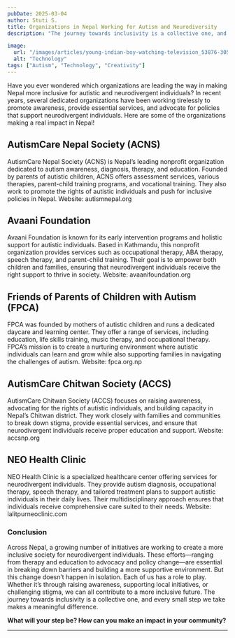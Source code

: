 ```yaml
---
pubDate: 2025-03-04
author: Stuti S.
title: Organizations in Nepal Working for Autism and Neurodiversity
description: "The journey towards inclusivity is a collective one, and every small step we take makes a meaningful difference."

image:
  url: "/images/articles/young-indian-boy-watching-television_53876-30540.avif"
  alt: "Technology"
tags: ["Autism", "Technology", "Creativity"]
---
```


Have you ever wondered which organizations are leading the way in making Nepal more inclusive for autistic and neurodivergent individuals? In recent years, several dedicated organizations have been working tirelessly to promote awareness, provide essential services, and advocate for policies that support neurodivergent individuals. Here are some of the organizations making a real impact in Nepal!

## AutismCare Nepal Society (ACNS)
AutismCare Nepal Society (ACNS) is Nepal’s leading nonprofit organization dedicated to autism awareness, diagnosis, therapy, and education. Founded by parents of autistic children, ACNS offers assessment services, various therapies, parent-child training programs, and vocational training. They also work to promote the rights of autistic individuals and push for inclusive policies in Nepal.
Website: autismnepal.org

## Avaani Foundation
Avaani Foundation is known for its early intervention programs and holistic support for autistic individuals. Based in Kathmandu, this nonprofit organization provides services such as occupational therapy, ABA therapy, speech therapy, and parent-child training. Their goal is to empower both children and families, ensuring that neurodivergent individuals receive the right support to thrive in society.
Website: avaanifoundation.org

## Friends of Parents of Children with Autism (FPCA)
FPCA was founded by mothers of autistic children and runs a dedicated daycare and learning center. They offer a range of services, including education, life skills training, music therapy, and occupational therapy. FPCA’s mission is to create a nurturing environment where autistic individuals can learn and grow while also supporting families in navigating the challenges of autism.
Website: fpca.org.np

## AutismCare Chitwan Society (ACCS)
AutismCare Chitwan Society (ACCS) focuses on raising awareness, advocating for the rights of autistic individuals, and building capacity in Nepal’s Chitwan district. They work closely with families and communities to break down stigma, provide essential services, and ensure that neurodivergent individuals receive proper education and support.
Website: accsnp.org

## NEO Health Clinic
NEO Health Clinic is a specialized healthcare center offering services for neurodivergent individuals. They provide autism diagnosis, occupational therapy, speech therapy, and tailored treatment plans to support autistic individuals in their daily lives. Their multidisciplinary approach ensures that individuals receive comprehensive care suited to their needs.
Website: lalitpurneoclinic.com

### Conclusion
Across Nepal, a growing number of initiatives are working to create a more inclusive society for neurodivergent individuals. These efforts—ranging from therapy and education to advocacy and policy change—are essential in breaking down barriers and building a more supportive environment.
But this change doesn’t happen in isolation. Each of us has a role to play. Whether it’s through raising awareness, supporting local initiatives, or challenging stigma, we can all contribute to a more inclusive future. The journey towards inclusivity is a collective one, and every small step we take makes a meaningful difference.

**What will your step be? How can you make an impact in your community?**
***

